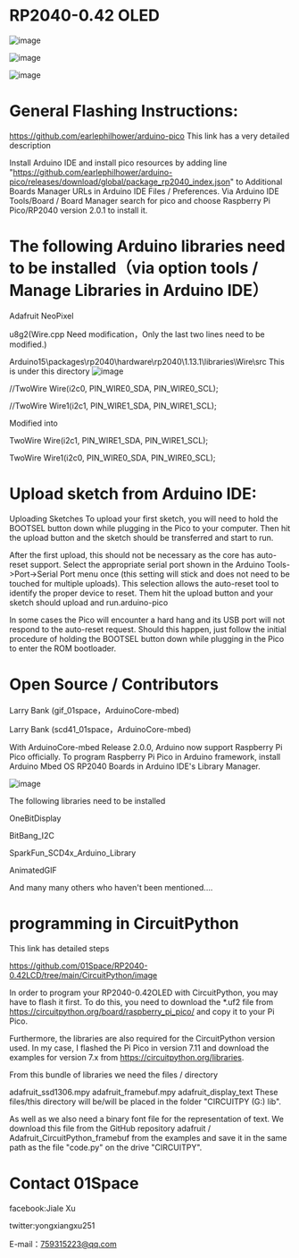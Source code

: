
# RP2040-0.42 OLED 


![image](https://github.com/01Space/RP2040-0.42LCD/blob/main/image/RP2040-0.42LCD.jpg)

![image](https://github.com/01Space/RP2040-0.42LCD/blob/main/image/CGg0wowU.jpg)

![image](https://github.com/01Space/RP2040-0.42LCD/blob/main/image/jka8Tb3U.jpg)


# General Flashing Instructions:

https://github.com/earlephilhower/arduino-pico This link has a very detailed description

Install Arduino IDE and install pico resources by adding line "https://github.com/earlephilhower/arduino-pico/releases/download/global/package_rp2040_index.json" to Additional Boards Manager URLs in Arduino IDE Files / Preferences.
Via Arduino IDE Tools/Board / Board Manager search for pico and choose Raspberry Pi Pico/RP2040 version 2.0.1 to install it.
# The following Arduino libraries need to be installed（via option tools / Manage Libraries in Arduino IDE）

Adafruit NeoPixel 

u8g2(Wire.cpp Need modification，Only the last two lines need to be modified.) 

Arduino15\packages\rp2040\hardware\rp2040\1.13.1\libraries\Wire\src This is under this directory
![image](https://github.com/01Space/RP2040-0.42LCD/blob/main/image/Arduino15.png)

//TwoWire Wire(i2c0, PIN_WIRE0_SDA, PIN_WIRE0_SCL);

//TwoWire Wire1(i2c1, PIN_WIRE1_SDA, PIN_WIRE1_SCL);

Modified into

TwoWire Wire(i2c1, PIN_WIRE1_SDA, PIN_WIRE1_SCL);

TwoWire Wire1(i2c0, PIN_WIRE0_SDA, PIN_WIRE0_SCL);




# Upload sketch from Arduino IDE:

Uploading Sketches
To upload your first sketch, you will need to hold the BOOTSEL button down while plugging in the Pico to your computer. Then hit the upload button and the sketch should be transferred and start to run.

After the first upload, this should not be necessary as the core has auto-reset support. Select the appropriate serial port shown in the Arduino Tools->Port->Serial Port menu once (this setting will stick and does not need to be touched for multiple uploads). This selection allows the auto-reset tool to identify the proper device to reset. Them hit the upload button and your sketch should upload and run.arduino-pico

In some cases the Pico will encounter a hard hang and its USB port will not respond to the auto-reset request. Should this happen, just follow the initial procedure of holding the BOOTSEL button down while plugging in the Pico to enter the ROM bootloader.


# Open Source / Contributors

Larry Bank (gif_01space，ArduinoCore-mbed)

Larry Bank (scd41_01space，ArduinoCore-mbed)

With ArduinoCore-mbed Release 2.0.0, Arduino now support Raspberry Pi Pico officially. To program Raspberry Pi Pico in Arduino framework, install Arduino Mbed OS RP2040 Boards in Arduino IDE's Library Manager.

![image](https://github.com/01Space/RP2040-0.42LCD/blob/main/image/Arduino%20Mbed%20OS%20RP2040%20Boards.jpg)

The following libraries need to be installed

OneBitDisplay

BitBang_I2C

SparkFun_SCD4x_Arduino_Library

AnimatedGIF

And many many others who haven't been mentioned....

# programming in CircuitPython

This link has detailed steps

https://github.com/01Space/RP2040-0.42LCD/tree/main/CircuitPython/image

In order to program your RP2040-0.42OLED with CircuitPython, you may have to flash it first. To do this, you need to download the *.uf2 file from https://circuitpython.org/board/raspberry_pi_pico/ and copy it to your Pi Pico.

Furthermore, the libraries are also required for the CircuitPython version used. In my case, I flashed the Pi Pico in version 7.11 and download the examples for version 7.x from https://circuitpython.org/libraries.

From this bundle of libraries we need the files / directory

adafruit_ssd1306.mpy
adafruit_framebuf.mpy
adafruit_display_text
These files/this directory will be/will be placed in the folder "CIRCUITPY (G:) lib".

As well as we also need a binary font file for the representation of text. We download this file from the GitHub repository adafruit / Adafruit_CircuitPython_framebuf from the examples and save it in the same path as the file "code.py" on the drive "CIRCUITPY".

# Contact 01Space
facebook:Jiale Xu

twitter:yongxiangxu251

E-mail：759315223@qq.com


